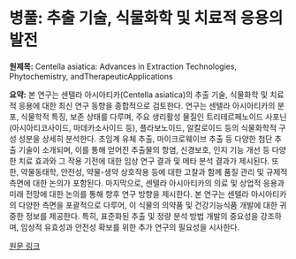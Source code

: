 # 병풀: 추출 기술, 식물화학 및 치료적 응용의 발전

**원제목:** Centella asiatica: Advances in Extraction Technologies, Phytochemistry, andTherapeuticApplications

**요약:** 본 연구는 센텔라 아시아티카(Centella asiatica)의 추출 기술, 식물화학 및 치료적 응용에 대한 최신 연구 동향을 종합적으로 검토한다.  연구는 센텔라 아시아티카의 분포, 식물학적 특징, 보존 상태를 다루며, 주요 생리활성 물질인 트리테르페노이드 사포닌(아시아티코사이드, 마데카소사이드 등), 플라보노이드, 알칼로이드 등의 식물화학적 구성 성분을 상세히 분석한다.  초임계 유체 추출, 마이크로웨이브 추출 등 다양한 첨단 추출 기술이 소개되며, 이를 통해 얻어진 추출물의 항염, 신경보호, 인지 기능 개선 등 다양한 치료 효과와 그 작용 기전에 대한 임상 연구 결과 및 메타 분석 결과가 제시된다.  또한, 약물동태학, 안전성, 약물-생약 상호작용 등에 대한 고찰과 함께 품질 관리 및 규제적 측면에 대한 논의가 포함된다.  마지막으로,  센텔라 아시아티카의 의료 및 상업적 응용과 미래 전망에 대한 논의를 통해  향후 연구 방향을 제시한다.  본 연구는 센텔라 아시아티카의 다양한 측면을 포괄적으로 다루어,  이 식물의 의약품 및 건강기능식품 개발에 대한 귀중한 정보를 제공한다.  특히, 표준화된 추출 및 정량 분석 방법 개발의 중요성을 강조하며,  임상적 유효성과 안전성 확보를 위한 추가 연구의 필요성을 시사한다.

[원문 링크](https://www.mdpi.com/2075-1729/15/7/1081)
